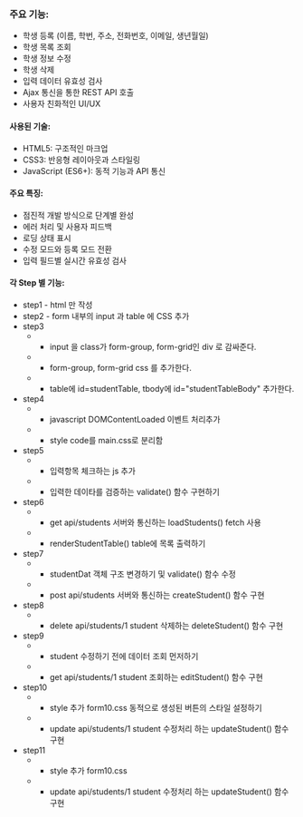 ### 주요 기능:
* 학생 등록 (이름, 학번, 주소, 전화번호, 이메일, 생년월일)
* 학생 목록 조회
* 학생 정보 수정
* 학생 삭제
* 입력 데이터 유효성 검사
* Ajax 통신을 통한 REST API 호출
* 사용자 친화적인 UI/UX

#### 사용된 기술:
* HTML5: 구조적인 마크업
* CSS3: 반응형 레이아웃과 스타일링
* JavaScript (ES6+): 동적 기능과 API 통신

#### 주요 특징:
* 점진적 개발 방식으로 단계별 완성
* 에러 처리 및 사용자 피드백
* 로딩 상태 표시
* 수정 모드와 등록 모드 전환
* 입력 필드별 실시간 유효성 검사

#### 각 Step 별 기능:
* step1 - html 만 작성
* step2 - form 내부의 input 과 table 에 CSS 추가
* step3 
    * - input 을 class가 form-group, form-grid인 div 로 감싸준다.
    * - form-group, form-grid css 를 추가한다.
    * - table에 id=studentTable, tbody에 id="studentTableBody" 추가한다.
* step4 
    * - javascript DOMContentLoaded 이벤트 처리추가
    * - style code를 main.css로 분리함
* step5 
    * - 입력항목 체크하는 js 추가
    * - 입력한 데이타를 검증하는 validate() 함수 구현하기
* step6
    * - get api/students 서버와 통신하는 loadStudents() fetch 사용
    * - renderStudentTable() table에 목록 출력하기
* step7
    * - studentDat 객체 구조 변경하기 및 validate() 함수 수정
    * - post api/students 서버와 통신하는 createStudent() 함수 구현
* step8
    * - delete api/students/1 student 삭제하는 deleteStudent() 함수 구현
* step9
    * - student 수정하기 전에 데이터 조회 먼저하기
    * - get api/students/1 student 조회하는 editStudent() 함수 구현
* step10
    * - style 추가 form10.css 동적으로 생성된 버튼의 스타일 설정하기
    * - update api/students/1 student 수정처리 하는 updateStudent() 함수 구현
* step11
    * - style 추가 form10.css
    * - update api/students/1 student 수정처리 하는 updateStudent() 함수 구현


    





